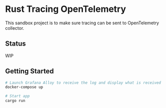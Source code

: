 # Rust Tracing OpenTelemetry

This sandbox project is to make sure tracing can be sent to OpenTelemetry
collector.

## Status

WIP

## Getting Started

```bash
# Launch Grafana Alloy to receive the log and display what is received
docker-compose up

# Start app
cargo run
```
